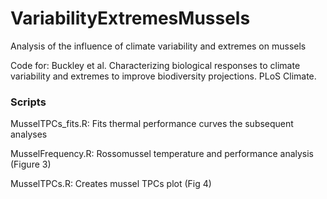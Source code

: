 # VariabilityExtremesMussels
Analysis of the influence of climate variability and extremes on mussels

Code for: Buckley et al. Characterizing biological responses to climate variability and extremes to improve biodiversity projections. PLoS Climate.

### Scripts
MusselTPCs_fits.R: Fits thermal performance curves the subsequent analyses

MusselFrequency.R: Rossomussel temperature and performance analysis (Figure 3)

MusselTPCs.R: Creates mussel TPCs plot (Fig 4)
